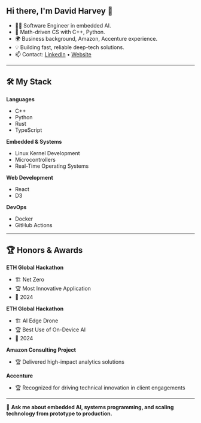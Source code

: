 ## Hi there, I'm David Harvey 👋

- 👨‍💻 Software Engineer in embedded AI.
- 🧠 Math-driven CS with C++, Python.
- 🌍 Business background, Amazon, Accenture experience.
- 💡 Building fast, reliable deep-tech solutions.
- 📫 Contact: [LinkedIn](https://www.linkedin.com/in/daviddharvey/) • [Website](https://www.davidharvey.co)

---

## 🛠️ My Stack

**Languages**
- C++
- Python
- Rust
- TypeScript

**Embedded & Systems**
- Linux Kernel Development
- Microcontrollers
- Real-Time Operating Systems

**Web Development**
- React
- D3

**DevOps**
- Docker
- GitHub Actions

---

## 🏆 Honors & Awards

**ETH Global Hackathon**
- 🏗️ Net Zero
- 🏆 Most Innovative Application
- 📅 2024

**ETH Global Hackathon**
- 🏗️ AI Edge Drone
- 🏆 Best Use of On-Device AI
- 📅 2024

**Amazon Consulting Project**
- 🏆 Delivered high-impact analytics solutions

**Accenture**
- 🏆 Recognized for driving technical innovation in client engagements

---

💬 **Ask me about embedded AI, systems programming, and scaling technology from prototype to production.**
